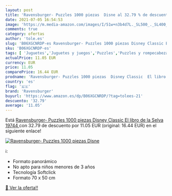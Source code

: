 ```yaml
---
layout: post
title: 'Ravensburger- Puzzles 1000 piezas  Disne al 32.79 % de descuento'
date: 2021-07-05 16:54:53
image: 'https://m.media-amazon.com/images/I/51w+n3b4d7L._SL500_._SL400_.jpg'
comments: true
category: ofertas
author: 'tole.es'
slug: 'B06XGCNRDP-es Ravensburger- Puzzles 1000 piezas Disney Classic El libro...'
sku: 'B06XGCNRDP-es'
tags: [ 'Juguetes','Juguetes y juegos','Puzzles','Puzzles y rompecabezas','puzzles','ravensburger', ]
actualPrice: 11.05 EUR
currency: EUR
price: 11.05
comparePrice: 16.44 EUR
prodname: 'Ravensburger- Puzzles 1000 piezas  Disney Classic  El libro de la Selva  19744 '
country: 'es'
flag: '🇪🇸'
brand: 'Ravensburger'
buyurl: 'https://www.amazon.es/dp/B06XGCNRDP/?tag=tolees-21'
descuento: '32.79'
average: '11.05'
---
```


Está [Ravensburger- Puzzles 1000 piezas  Disney Classic  El libro de la Selva  19744 ](https://www.amazon.es/dp/B06XGCNRDP/?tag=tolees-21) con 32.79 de descuento por 11.05 EUR (original: 16.44 EUR) en el siguiente enlace!

[![Ravensburger- Puzzles 1000 piezas  Disne](https://m.media-amazon.com/images/I/51w+n3b4d7L._SL500_._SL400_.jpg)](https://www.amazon.es/dp/B06XGCNRDP/?tag=tolees-21)

ℹ️:

- Formato panorámico
- No apto para niños menores de 3 años
- Tecnología Softclick
- Formato 70 x 50 cm

[🛒 Ver la oferta!!](https://www.amazon.es/dp/B06XGCNRDP/?tag=tolees-21)
